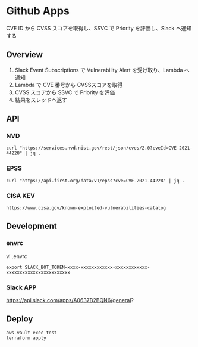 # Github Apps
CVE ID から CVSS スコアを取得し、SSVC で Priority を評価し、Slack へ通知する

## Overview
1. Slack Event Subscriptions で Vulnerability Alert を受け取り、Lambda へ通知
2. Lambda で CVE 番号から CVSSスコアを取得
3. CVSS スコアから SSVC で Priority を評価
4. 結果をスレッドへ返す

## API
### NVD
```
curl "https://services.nvd.nist.gov/rest/json/cves/2.0?cveId=CVE-2021-44228" | jq .
```

### EPSS
```
curl "https://api.first.org/data/v1/epss?cve=CVE-2021-44228" | jq .
```

### CISA KEV
```
https://www.cisa.gov/known-exploited-vulnerabilities-catalog
```

## Development
### envrc
vi .envrc
```
export SLACK_BOT_TOKEN=xxxx-xxxxxxxxxxxx-xxxxxxxxxxxx-xxxxxxxxxxxxxxxxxxxxxxxx
```

### Slack APP
https://api.slack.com/apps/A0637B2BQN6/general?

## Deploy
```
aws-vault exec test
terraform apply
```
